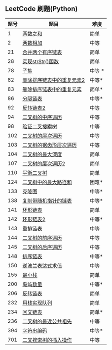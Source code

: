 ## LeetCode 刷题(Python)

| 题号 |题目| 难度 |
| ---  | --- | --- |
| 1    |[两数之和](./code/1-two_sum.py) | 简单 |
| 2    |[两数相加](./code/2-add_two_numbers.py)|中等|
| 21   |[合并两个有序链表](./code/21-merge_two_sorted_lists.py)|简单|
| 28    |[实现strStr()函数](./code/28-strStr.py)|简单|
| 78    |[子集](./code/78-subset.py)|中等 *|
 82     |[删除排序链表中的重复元素2](./code/82-remove_duplicates_from_sorted_list_2.py)|中等*|
| 83    |[删除排序链表中的重复元素](./code/83-remove_duplicates_from_sorted_list.py)|简单*|
| 86    |[分隔链表](./code/86-partition_list.py)|中等*|
|92     |[反转链表2](./code/92-reverse_linked_list_2.py)|中等|
| 94   |[二叉树的中序遍历](./code/94-inorder_traversal.py) |中等|
| 98    |[验证二叉搜索树](./code/98-validate_binary_search_tree.py) |中等|
|102   |[二叉树的层次遍历](./code/102-levelorder_traversal.py)   |中等|
| 103  |[二叉树的锯齿形层次遍历](./code/103-zigzag_levelorder_traversal.py)|中等|
| 104   |[二叉树的最大深度](./code/104-maximum_depth.py)|简单|
| 107   |[二叉树的层次遍历2](./code/107-levelorder_traversal_2.py)|简单|
|110    |[平衡二叉树](./code/110-balanced_binary_tree.py)|简单|
|124    |[二叉树中的最大路径和](./code/124-maximum_path_sum.py)|困难*|
|  133  |[克隆图](./code/133-clone_graph.py)|中等*|
| 138   |[复制带随机指针的链表](./code/138-copy_list_with_random_pointer.py)|中等*|
| 141   |[环形链表](./code/141-linked_list_cycle.py)|简单|
|  142  |[环形链表2](./code/142-linked_list_cycle_2.py)|中等*|
|  143  |[重排链表](./code/143-reorder_list.py) |中等|
| 144   |[二叉树的前序遍历](./code/144-preorder_traversal.py) |中等|
| 145   |[二叉树的后序遍历](./code/145-postorder_traversal.py) |中等|
| 148   |[排序链表](./code/148-sort_list.py)|中等*|
| 150| [逆波兰表达式求值](./code/150-evaluate_reverse_polish_notation.py)|中等|
| 155   |[最小栈](./code/155-min_stack.py)|简单|
| 200   |[岛屿数量](./code/200-number_of_islands.py) |中等*|
|   206 |[反转链表](./code/206-reverse_linked_list.py)|简单|
|  232  |[用栈实现队列](./code//232-implement_queue_using_stacks.py)|简单|
|  234  |[回文链表](./code/234-palindrome_linked_list.py)|简单*|
|236    |[二叉树的最近公共祖先](./code/236-lowest_common_ancestor.py)|中等|
| 394   |[字符串编码](./code/394-decode_string.py)|中等*|
| 701 |[二叉搜索树的插入操作](./code/701-insert_into_a_binary_search_tree.py)|中等|
